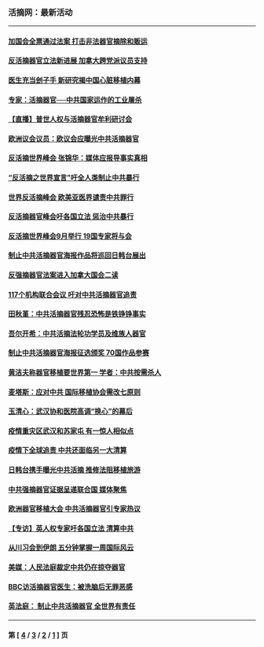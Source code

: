 ### 活摘网：最新活动
---
#### [加国会全票通过法案 打击非法器官摘除和贩运](../../pages/nf5883/n13884924.md?02140430) 
#### [反活摘器官立法新进展 加拿大跨党派议员支持](../../pages/nf5883/n13876061.md?02140430) 
#### [医生充当刽子手 新研究揭中国心脏移植内幕](../../pages/nf5883/n13772291.md?02140430) 
#### [专家：活摘器官──中共国家运作的工业屠杀](../../pages/nf5883/n13761178.md?02140430) 
#### [【直播】普世人权与活摘器官牟利研讨会](../../pages/nf5883/n13425146.md?02140430) 
#### [欧洲议会议员：欧议会应曝光中共活摘器官](../../pages/nf5883/n13336571.md?02140430) 
#### [反活摘世界峰会 张锦华：媒体应报导事实真相](../../pages/nf5883/n13278502.md?02140430) 
#### [“反活摘之世界宣言”吁全人类制止中共暴行](../../pages/nf5883/n13259730.md?02140430) 
#### [世界反活摘峰会 欧美亚医界谴责中共罪行](../../pages/nf5883/n13253550.md?02140430) 
#### [反活摘器官峰会吁各国立法 惩治中共暴行](../../pages/nf5883/n13245052.md?02140430) 
#### [反活摘世界峰会9月举行 19国专家将与会](../../pages/nf5883/n13201492.md?02140430) 
#### [制止中共活摘器官海报作品将巡回日韩台展出](../../pages/nf5883/n13177791.md?02140430) 
#### [反强摘器官法案进入加拿大国会二读](../../pages/nf5883/n13033450.md?02140430) 
#### [117个机构联合会议 吁对中共活摘器官追责](../../pages/nf5883/n12775087.md?02140430) 
#### [田秋堇：中共活摘器官残忍恐怖是铁铮铮事实](../../pages/nf5883/n12702148.md?02140430) 
#### [吾尔开希：中共活摘法轮功学员及维族人器官](../../pages/nf5883/n12693197.md?02140430) 
#### [制止中共活摘器官海报征选颁奖 70国作品参赛](../../pages/nf5883/n12692050.md?02140430) 
#### [黄洁夫称器官移植要世界第一 学者：中共按需杀人](../../pages/nf5883/n12572329.md?02140430) 
#### [麦塔斯：应对中共 国际移植协会需改七原则](../../pages/nf5883/n12514711.md?02140430) 
#### [玉清心：武汉协和医院高调“换心”的幕后](../../pages/nf5883/n12298730.md?02140430) 
#### [疫情重灾区武汉和苏家屯 有一惊人相似点](../../pages/nf5883/n12150824.md?02140430) 
#### [疫情下全球追责 中共还面临另一大清算](../../pages/nf5883/n12070397.md?02140430) 
#### [日韩台携手曝光中共活摘 推修法阻移植旅游](../../pages/nf5883/n11712046.md?02140430) 
#### [中共强摘器官证据呈递联合国 媒体聚焦](../../pages/nf5883/n11546426.md?02140430) 
#### [欧洲器官移植大会 中共活摘器官引专家热议](../../pages/nf5883/n11539095.md?02140430) 
#### [【专访】英人权专家吁各国立法 清算中共](../../pages/nf5883/n11367315.md?02140430) 
#### [从川习会到伊朗 五分钟掌握一周国际风云](../../pages/nf5883/n11338520.md?02140430) 
#### [美媒：人民法庭裁定中共仍在掠夺器官](../../pages/nf5883/n11334897.md?02140430) 
#### [BBC访活摘器官医生：被洗脑后无罪恶感](../../pages/nf5883/n11335935.md?02140430) 
#### [英法庭： 制止中共活摘器官 全世界有责任](../../pages/nf5883/n11330691.md?02140430) 

---
#### 第 [ [4](./4.md?02140430) / [3](./3.md?02140430) / [2](./2.md?02140430) / [1](./1.md?02140430) ] 页
